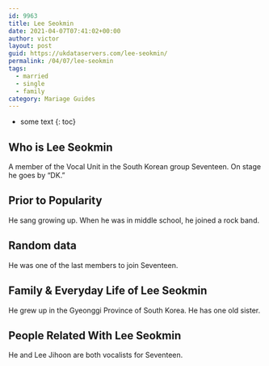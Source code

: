```yaml
---
id: 9963
title: Lee Seokmin
date: 2021-04-07T07:41:02+00:00
author: victor
layout: post
guid: https://ukdataservers.com/lee-seokmin/
permalink: /04/07/lee-seokmin  
tags:
  - married
  - single
  - family
category: Mariage Guides
---
```


* some text
{: toc}


## Who is Lee Seokmin



A member of the Vocal Unit in the South Korean group Seventeen. On stage he goes by &#8220;DK.&#8221; 

                
                
                
## Prior to Popularity



He sang growing up. When he was in middle school, he joined a rock band.

                
                
                
## Random data



He was one of the last members to join Seventeen.

                
                
                
## Family & Everyday Life of Lee Seokmin



He grew up in the Gyeonggi Province of South Korea. He has one old sister. 

                
                
                
## People Related With Lee Seokmin



He and Lee Jihoon are both vocalists for Seventeen.

                
              
            
          
          
          